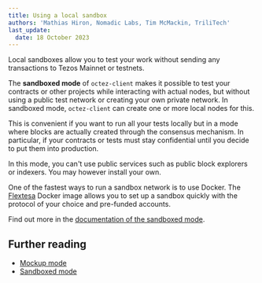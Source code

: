 ```yaml
---
title: Using a local sandbox
authors: 'Mathias Hiron, Nomadic Labs, Tim McMackin, TriliTech'
last_update:
  date: 18 October 2023
---
```


Local sandboxes allow you to test your work without sending any transactions to Tezos Mainnet or testnets.

The **sandboxed mode** of `octez-client` makes it possible to test your contracts or other projects while interacting with actual nodes, but without using a public test network or creating your own private network. In sandboxed mode, `octez-client` can create one or more local nodes for this.

This is convenient if you want to run all your tests locally but in a mode where blocks are actually created through the consensus mechanism. In particular, if your contracts or tests must stay confidential until you decide to put them into production.

In this mode, you can't use public services such as public block explorers or indexers. You may however install your own.

One of the fastest ways to run a sandbox network is to use Docker. The [Flextesa](https://tezos.gitlab.io/flextesa/) Docker image allows you to set up a sandbox quickly with the protocol of your choice and pre-funded accounts.

Find out more in the [documentation of the sandboxed mode](https://tezos.gitlab.io/user/sandbox.html).

## Further reading

- [Mockup mode](https://tezos.gitlab.io/user/mockup.html)
- [Sandboxed mode](https://tezos.gitlab.io/user/sandbox.html)
